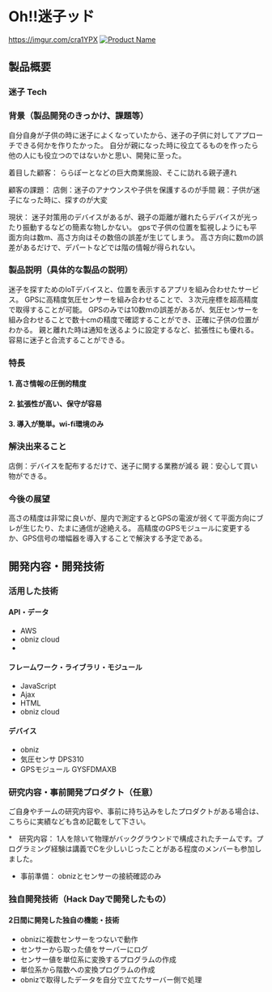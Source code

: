 # Oh!!迷子ッド
https://imgur.com/cra1YPX
[![Product Name](https://imgur.com/cra1YPX)](https://youtu.be/Bpuqe9G_IL4)

## 製品概要
### 迷子 Tech

### 背景（製品開発のきっかけ、課題等）

自分自身が子供の時に迷子によくなっていたから、迷子の子供に対してアプローチできる何かを作りたかった。
自分が親になった時に役立てるものを作ったら他の人にも役立つのではないかと思い、開発に至った。

着目した顧客：
ららぽーとなどの巨大商業施設、そこに訪れる親子連れ

顧客の課題：
店側：迷子のアナウンスや子供を保護するのが手間
親：子供が迷子になった時に、探すのが大変


現状：
迷子対策用のデバイスがあるが、親子の距離が離れたらデバイスが光ったり振動するなどの簡素な物しかない。
gpsで子供の位置を監視しようにも平面方向は数m、高さ方向はその数倍の誤差が生じてしまう。
高さ方向に数mの誤差があるだけで、デパートなどでは階の情報が得られない。


### 製品説明（具体的な製品の説明）
迷子を探すためのIoTデバイスと、位置を表示するアプリを組み合わせたサービス。
GPSに高精度気圧センサーを組み合わせることで、３次元座標を超高精度で取得することが可能。
GPSのみでは10数ｍの誤差があるが、気圧センサーを組み合わせることで数十cmの精度で確認することができ、正確に子供の位置がわかる。
親と離れた時は通知を送るように設定するなど、拡張性にも優れる。
容易に迷子と合流することができる。



### 特長

#### 1. 高さ情報の圧倒的精度

#### 2. 拡張性が高い、保守が容易

#### 3. 導入が簡単。wi-fi環境のみ

### 解決出来ること
店側：デバイスを配布するだけで、迷子に関する業務が減る
親：安心して買い物ができる。



### 今後の展望
高さの精度は非常に良いが、屋内で測定するとGPSの電波が弱くて平面方向にブレが生じたり、たまに通信が途絶える。
高精度のGPSモジュールに変更するか、GPS信号の増幅器を導入することで解決する予定である。


## 開発内容・開発技術
### 活用した技術
#### API・データ
* AWS
* obniz cloud
* 

#### フレームワーク・ライブラリ・モジュール
* JavaScript
* Ajax
* HTML
* obniz cloud



#### デバイス
* obniz
* 気圧センサ DPS310
* GPSモジュール GYSFDMAXB

### 研究内容・事前開発プロダクト（任意）
ご自身やチームの研究内容や、事前に持ち込みをしたプロダクトがある場合は、こちらに実績なども含め記載をして下さい。

*　研究内容：
1人を除いて物理がバックグラウンドで構成されたチームです。プログラミング経験は講義でCを少しいじったことがある程度のメンバーも参加しました。
* 事前準備：
obnizとセンサーの接続確認のみ


### 独自開発技術（Hack Dayで開発したもの）
#### 2日間に開発した独自の機能・技術
* obnizに複数センサーをつないで動作
* センサーから取った値をサーバーにログ
* センサー値を単位系に変換するプログラムの作成
* 単位系から階数への変換プログラムの作成
* obnizで取得したデータを自分で立てたサーバー側で処理

